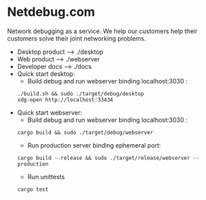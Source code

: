 Netdebug.com
=================

Network debugging as a service.  We help our customers help their customers solve their joint networking problems.

* Desktop product --> ./desktop
* Web product --> ./webserver
* Developer docs --> ./docs
* Quick start desktop: 
    * Build debug and run webserver binding localhost:3030 : 
    ```
    ./build.sh && sudo ./target/debug/desktop
    xdg-open http://localhost:33434
    ```
* Quick start webserver: 
    * Build debug and run webserver binding localhost:3030 : 
    ```
    cargo build && sudo ./target/debug/webserver
    ``` 
    * Run production server binding ephemeral port: 
    ```
    cargo build --release && sudo ./target/release/webserver --production
    ```
    * Run unittests
    ```
    cargo test
    ```
